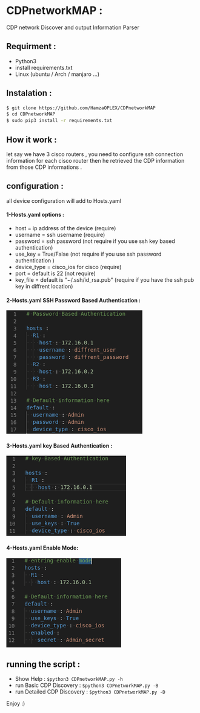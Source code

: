 # CDPnetworkMAP :
CDP network Discover and output Information Parser


## Requirment :

- Python3
- install requirements.txt
- Linux (ubuntu / Arch / manjaro ...)

## Instalation :

```bash
$ git clone https://github.com/HamzaOPLEX/CDPnetworkMAP
$ cd CDPnetworkMAP
$ sudo pip3 install -r requirements.txt
```

## How it work :

let say we have 3 cisco routers , you need to configure ssh connection information for each cisco router then he retrieved the CDP information from those CDP informations .

## configuration :

all device configuration will add to Hosts.yaml

####    1-Hosts.yaml options :
  - host = ip address of the device (require)
  - username = ssh username (require)
  - password = ssh password (not require if you use ssh key based authentication)
  - use_key  = True/False (not require if you use ssh password authentication )
  - device_type = cisco_ios for cisco (require)
  - port = default is 22 (not require)
  - key_file = default is "~/.ssh/id_rsa.pub" (require if you have the ssh pub key in diffrent location)

####    2-Hosts.yaml SSH Password Based Authentication :

![alt text](https://github.com/HamzaOPLEX/CDPnetworkMAP/blob/main/PasswordBasedAuthentication.png)

####    3-Hosts.yaml key Based Authentication :

![alt text](https://github.com/HamzaOPLEX/CDPnetworkMAP/blob/main/KeyBasedAuthentication.png)

####    4-Hosts.yaml Enable Mode:
![alt text](https://github.com/HamzaOPLEX/CDPnetworkMAP/blob/main/enablemode.png)

## running the script :

- Show Help : ```$python3 CDPnetworkMAP.py -h```
- run Basic CDP Discovery : ```$python3 CDPnetworkMAP.py -B```
- run Detailed CDP Discovery : ```$python3 CDPnetworkMAP.py -D```

Enjoy :)
